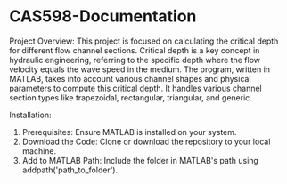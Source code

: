 # CAS598-Documentation

Project Overview:
This project is focused on calculating the critical depth for different flow channel sections. Critical depth is a key concept in hydraulic engineering, referring to the specific depth where the flow velocity equals the wave speed in the medium. The program, written in MATLAB, takes into account various channel shapes and physical parameters to compute this critical depth. It handles various channel section types like trapezoidal, rectangular, triangular, and generic.

Installation:
1. Prerequisites: Ensure MATLAB is installed on your system.
2. Download the Code: Clone or download the repository to your local machine.
3. Add to MATLAB Path: Include the folder in MATLAB's path using addpath('path_to_folder').

